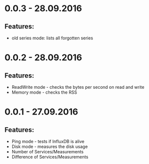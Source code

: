# 0.0.3 - 28.09.2016
## Features:
- old series mode: lists all forgotten series

# 0.0.2 - 28.09.2016
## Features:
- ReadWrite mode - checks the bytes per second on read and write
- Memory mode - checks the RSS

# 0.0.1 - 27.09.2016
## Features:
- Ping mode - tests if InfluxDB is alive
- Disk mode - measures the disk usage
- Number of Services/Measurements
- Difference of Services/Measurements